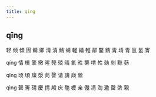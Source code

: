 ```yaml
---
title: qing
---
```


## qīng
轻
倾
傾
圊
鲭
卿
淸
清
鯖
蜻
軽
綪
輕
郬
鑋
錆
靑
埥
青
氫
氢
寈



qíng
情
樈
擎
擏
暒
棾
殑
晴
氰
甠
檠
啨
夝
勍
剠
黥
葝








qǐng
顷
頃
廎
漀
苘
謦
请
請
庼
檾




qìng
磬
箐
碃
慶
掅
殸
庆
靘
櫦
亲
儬
凊
渹
濪
罄
綮
親

